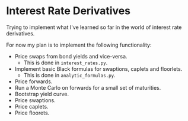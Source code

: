 # Interest Rate Derivatives
Trying to implement what I've learned so far in the world of interest rate derivatives.

For now my plan is to implement the following functionality:

- Price swaps from bond yields and vice-versa.
  - This is done in `interest_rates.py`.
- Implement basic Black formulas for swaptions, caplets and floorlets.
  - This is done in `analytic_formulas.py`.
- Price forwards.
- Run a Monte Carlo on forwards for a small set of maturities.
- Bootstrap yield curve.
- Price swaptions.
- Price caplets.
- Price floorets.
